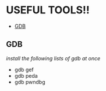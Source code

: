 # USEFUL TOOLS!!


- [GDB](#gdb)



## GDB
*install the following lists of gdb at once*

- gdb gef
- gdb peda
- gdb pwndbg



